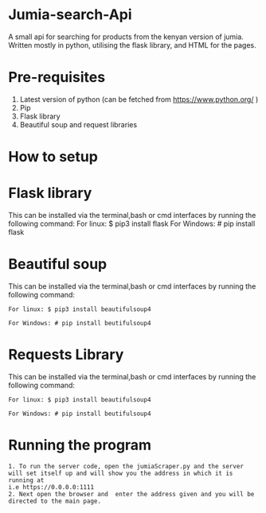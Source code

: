 # Jumia-search-Api
A small api for searching for products from the kenyan version of jumia. Written mostly in python, utilising the flask library, and HTML for the pages.

# Pre-requisites
1. Latest version of python (can be fetched from https://www.python.org/ )
2. Pip
3. Flask library
4. Beautiful soup and request libraries

# How to setup
# Flask library
  This can be installed via the terminal,bash or cmd interfaces by running the following command:
   For linux: $ pip3 install flask
   For Windows: # pip install flask
      
      
# Beautiful soup
  This can be installed via the terminal,bash or cmd interfaces by running the following command:

    For linux: $ pip3 install beautifulsoup4

    For Windows: # pip install beutifulsoup4
        
        
# Requests Library
  This can be installed via the terminal,bash or cmd interfaces by running the following command:

    For linux: $ pip3 install beautifulsoup4

    For Windows: # pip install beutifulsoup4
# Running the program
    1. To run the server code, open the jumiaScraper.py and the server will set itself up and will show you the address in which it is running at
    i.e https://0.0.0.0:1111
    2. Next open the browser and  enter the address given and you will be directed to the main page.
